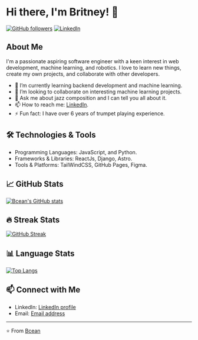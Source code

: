 # Hi there, I'm Britney! 👋

[![GitHub followers](https://img.shields.io/github/followers/Bcean?label=Follow&style=social)](https://github.com/Bcean)
[![LinkedIn](https://img.shields.io/badge/LinkedIn-Connect-blue)](https://www.linkedin.com/in/britney-choimah-17b13632b/)


## About Me

I'm a passionate aspiring software engineer with a keen interest in web development, machine learning, and robotics. I love to learn new things, create my own projects, and collaborate with other developers.

- 🌱 I’m currently learning backend development and machine learning.
- 👯 I’m looking to collaborate on interesting machine learning projects.
- 💬 Ask me about jazz composition and I can tell you all about it.
- 📫 How to reach me: [LinkedIn](https://www.linkedin.com/in/britney-choimah-17b13632b/).
- ⚡ Fun fact: I have over 6 years of trumpet playing experience.

## 🛠️ Technologies & Tools

- Programming Languages: JavaScript, and Python.
- Frameworks & Libraries: ReactJs, Django, Astro.
- Tools & Platforms: TailWindCSS, GitHub Pages, Figma.

## 📈 GitHub Stats

[![Bcean's GitHub stats](https://github-readme-stats.vercel.app/api?username=Bcean&show_icons=true&theme=radical)](https://github.com/anuraghazra/github-readme-stats)

## 🔥 Streak Stats

[![GitHub Streak](https://github-readme-streak-stats.herokuapp.com?user=Bcean&theme=radical)](https://git.io/streak-stats)

## 📊 Language Stats

[![Top Langs](https://github-readme-stats.vercel.app/api/top-langs/?username=Bcean&layout=compact&theme=radical)](https://github.com/anuraghazra/github-readme-stats)


## 📫 Connect with Me

- LinkedIn: [LinkedIn profile](https://www.linkedin.com/in/yourprofile/)
- Email: [Email address](bchoimah@gmail.com)

---

⭐️ From [Bcean](https://github.com/Bcean)
